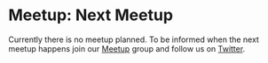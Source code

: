 # Meetup: Next Meetup

Currently there is no meetup planned. To be informed when the next meetup happens join our [Meetup](https://www.meetup.com/Munich-Node-js-User-Group/) group and follow us on [Twitter](https://twitter.com/munichnug).
